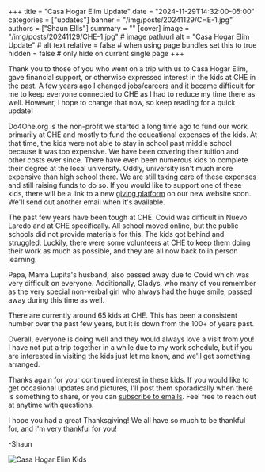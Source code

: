 +++
title = "Casa Hogar Elim Update"
date = "2024-11-29T14:32:00-05:00"
categories = ["updates"]
banner = "/img/posts/20241129/CHE-1.jpg"
authors = ["Shaun Ellis"]
summary = ""
[cover]
image = "/img/posts/20241129/CHE-1.jpg" # image path/url
alt = "Casa Hogar Elim Update" # alt text
relative = false # when using page bundles set this to true
hidden = false # only hide on current single page
+++

Thank you to those of you who went on a trip with us to Casa Hogar Elim, gave financial support, or otherwise expressed interest in the kids at CHE in the past. A few years ago I changed jobs/careers and it became difficult for me to keep everyone connected to CHE as I had to reduce my time there as well. However, I hope to change that now, so keep reading for a quick update!

Do4One.org is the non-profit we started a long time ago to fund our work primarily at CHE and mostly to fund the educational expenses of the kids. At that time, the kids were not able to stay in school past middle school because it was too expensive. We have been covering their tuition and other costs ever since. There have even been numerous kids to complete their degree at the local university. Oddly, university isn't much more expensive than high school there. We are still taking care of these expenses and still raising funds to do so. If you would like to support one of these kids, there will be a link to a new [giving platform](/give) on our new website soon. We'll send out another email when it's available.

The past few years have been tough at CHE. Covid was difficult in Nuevo Laredo and at CHE specifically. All school moved online, but the public schools did not provide materials for this. The kids got behind and struggled. Luckily, there were some volunteers at CHE to keep them doing their work as much as possible, and they are all now back to in person learning.

Papa, Mama Lupita's husband, also passed away due to Covid which was very difficult on everyone. Additionally, Gladys, who many of you remember as the very special non-verbal girl who always had the huge smile, passed away during this time as well.

There are currently around 65 kids at CHE. This has been a consistent number over the past few years, but it is down from the 100+ of years past.

Overall, everyone is doing well and they would always love a visit from you! I have not put a trip together in a while due to my work schedule, but if you are interested in visiting the kids just let me know, and we'll get something arranged.

Thanks again for your continued interest in these kids. If you would like to get occasional updates and pictures, I'll post them sporadically when there is something to share, or you can [subscribe to emails](/contact). Feel free to reach out at anytime with questions.

I hope you had a great Thanksgiving! We all have so much to be thankful for, and I'm very thankful for you!

-Shaun

![Casa Hogar Elim Kids](/img/posts/20241129/CHE-2.jpg)
